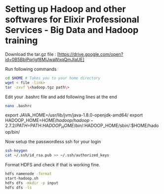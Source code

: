 # Setting up Hadoop and other softwares for Elixir Professional Services - Big Data and Hadoop training

Download the tar.gz file : [https://drive.google.com/open?id=0B5BbiPqrIgf8MlJwaWxqQmJlaUE]

Run following commands

```bash
cd $HOME # Takes you to your home directory
wget < file -link>
tar -zxvf \<hadoop.tgz path\> 
```

Edit your .bashrc file and add following lines at the end

```bash
nano .bashrc
```
export JAVA_HOME=/usr/lib/jvm/java-1.8.0-openjdk-amd64/
export HADOOP_HOME=$HOME/hadoop/hadoop-2.7.2/
PATH=$PATH:$HADOOP_HOME/bin/:$HADOOP_HOME/sbin/:$HOME/hadoop/bin/

Now setup the passwordless ssh for your login
```bash
ssh-keygen
cat ~/.ssh/id_rsa.pub >> ~/.ssh/authorized_keys
```

Format HDFS and check if that is working fine.
```bash
hdfs namenode -format
start-hadoop.sh
hdfs dfs -mkdir -p input
hdfs dfs -ls 
```
